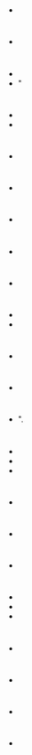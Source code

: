 # 

- 

# 

- 

# 

- 
- "

# 

- 
- 

# 

- 

# 

- 

# 

- 

# 

- 

# 

- 

# 

- 
- 

# 

- 

# 

- 

# 

- ". 

# 

- 
- 
- 

# 

- 

# 

- 

# 

- 

# 

- 
- 
- 

# 

- 

# 

- 

# 

- 

# 

- 
